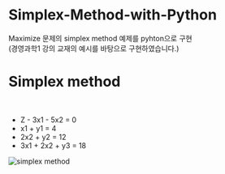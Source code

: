 # Simplex-Method-with-Python
Maximize 문제의 simplex method 예제를 pyhton으로 구현
<br>
(경영과학1 강의 교재의 예시를 바탕으로 구현하였습니다.)

# Simplex method
<br>

- Z - 3x1 - 5x2 = 0
- x1 + y1 = 4
- 2x2 + y2 = 12
- 3x1 + 2x2 + y3 = 18

![simplex method](https://github.com/user-attachments/assets/9abaeb91-5026-4647-9cb2-eb69f7b11332)
